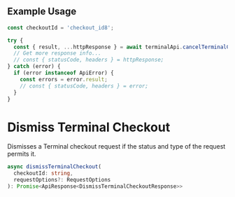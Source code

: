 ## Example Usage

```ts
const checkoutId = 'checkout_id8';

try {
  const { result, ...httpResponse } = await terminalApi.cancelTerminalCheckout(checkoutId);
  // Get more response info...
  // const { statusCode, headers } = httpResponse;
} catch (error) {
  if (error instanceof ApiError) {
    const errors = error.result;
    // const { statusCode, headers } = error;
  }
}
```

# Dismiss Terminal Checkout

Dismisses a Terminal checkout request if the status and type of the request permits it.

```ts
async dismissTerminalCheckout(
  checkoutId: string,
  requestOptions?: RequestOptions
): Promise<ApiResponse<DismissTerminalCheckoutResponse>>
```
